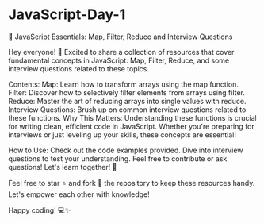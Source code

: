 # JavaScript-Day-1

🚀 JavaScript Essentials: Map, Filter, Reduce and Interview Questions

Hey everyone! 👋 Excited to share a collection of resources that cover fundamental concepts in JavaScript: Map, Filter, Reduce, and some interview questions related to these topics.

Contents:
Map: Learn how to transform arrays using the map function.
Filter: Discover how to selectively filter elements from arrays using filter.
Reduce: Master the art of reducing arrays into single values with reduce.
Interview Questions: Brush up on common interview questions related to these functions.
Why This Matters:
Understanding these functions is crucial for writing clean, efficient code in JavaScript. Whether you're preparing for interviews or just leveling up your skills, these concepts are essential!

How to Use:
Check out the code examples provided.
Dive into interview questions to test your understanding.
Feel free to contribute or ask questions!
Let's learn together! 🌟


Feel free to star ⭐️ and fork 🍴 the repository to keep these resources handy. Let's empower each other with knowledge!

Happy coding! 💻✨
